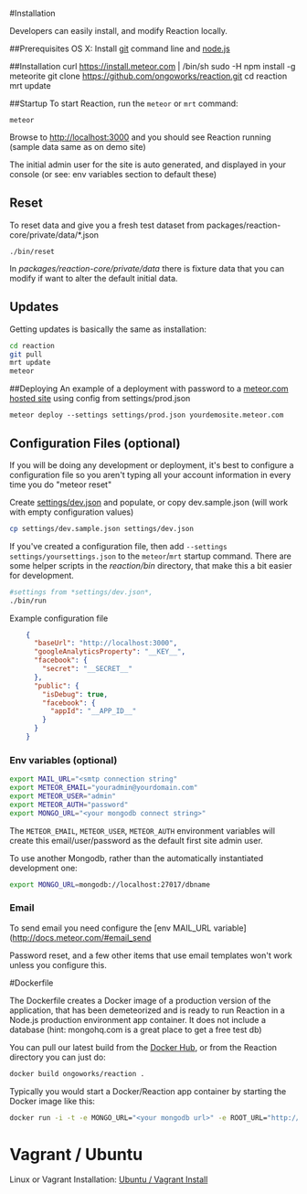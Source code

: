 #Installation

Developers can easily install, and modify Reaction locally.

##Prerequisites
OS X: Install [git](https://github.com/blog/1510-installing-git-from-github-for-mac) command line and [node.js](http://nodejs.org/)

##Installation
    curl https://install.meteor.com | /bin/sh
    sudo -H npm install -g meteorite
    git clone https://github.com/ongoworks/reaction.git
    cd reaction
    mrt update
	

##Startup
To start Reaction, run the `meteor` or `mrt` command:

	meteor

Browse to [http://localhost:3000](http://localhost:3000) and you should see Reaction running (sample data same as on demo site)

The initial admin user for the site is auto generated, and displayed in your console (or see: env variables section to default these)

## Reset
To reset data and give you a fresh test dataset from packages/reaction-core/private/data/*.json

	./bin/reset

In *packages/reaction-core/private/data* there is fixture data that you can modify if want to alter the default initial data.	

## Updates
Getting updates is basically the same as installation:

```bash
cd reaction
git pull
mrt update
meteor
```

##Deploying
An example of a deployment with password to a [meteor.com hosted site](http://docs.meteor.com/#deploying) using config from settings/prod.json

	meteor deploy --settings settings/prod.json yourdemosite.meteor.com

## Configuration Files (optional)
If you will be doing any development or deployment, it's best to configure a configuration file so you aren't typing all your account information in every time you do "meteor reset"

Create [settings/dev.json](https://github.com/ongoworks/reaction/blob/master/settings/dev.sample.json) and populate, or copy dev.sample.json (will work with empty configuration values)

```bash
cp settings/dev.sample.json settings/dev.json
```

If you've created a configuration file, then add `--settings settings/yoursettings.json` to the `meteor`/`mrt` startup command. There are some helper scripts in the *reaction/bin* directory, that make this a bit easier for development.

```bash
#settings from *settings/dev.json*,
./bin/run  
```


Example configuration file
```json
	{
	  "baseUrl": "http://localhost:3000",
	  "googleAnalyticsProperty": "__KEY__",
	  "facebook": {
	    "secret": "__SECRET__"
	  },
	  "public": {
	    "isDebug": true,
	    "facebook": {
	      "appId": "__APP_ID__"
	    }
	  }
	}
```

### Env variables (optional)

```bash
export MAIL_URL="<smtp connection string"
export METEOR_EMAIL="youradmin@yourdomain.com" 
export METEOR_USER="admin"
export METEOR_AUTH="password"
export MONGO_URL="<your mongodb connect string>"
```

The `METEOR_EMAIL`, `METEOR_USER`, `METEOR_AUTH` environment variables will create this email/user/password as the default first site admin user.

To use another Mongodb, rather than the automatically instantiated development one:
```bash
export MONGO_URL=mongodb://localhost:27017/dbname
```

### Email 
To send email you need configure the [env MAIL_URL variable](http://docs.meteor.com/#email_send

Password reset, and a few other items that use email templates won't work unless you configure this.


#Dockerfile

The Dockerfile creates a Docker image of a production version of the application, that has been demeteorized and is ready to run Reaction in a Node.js production environment app container. It does not include a database (hint: mongohq.com is a great place to get a free test db)

You can pull our latest build from the [Docker Hub](https://registry.hub.docker.com/u/ongoworks/reaction/),  or from the Reaction directory you can just do:

```bash
docker build ongoworks/reaction .
```


Typically you would start a Docker/Reaction app container by starting the Docker image like this:

```bash
docker run -i -t -e MONGO_URL="<your mongodb url>" -e ROOT_URL="http://localhost" -e PORT="8080" -p ::8080 -d ongoworks/reaction
```

# Vagrant / Ubuntu

Linux or Vagrant Installation: [Ubuntu / Vagrant Install](https://github.com/ongoworks/reaction-core/blob/master/doc/vagrant.md)
